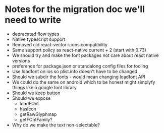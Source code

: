 # Notes for the migration doc we'll need to write

* deprecated flow types
* Native typescript support
* Removed old react-vector-icons compatibility
* Same support policy as react-native current + 2 (start with 0.73)
* We should try and make the font packages not care about react native versions
* preference for package.json or standalong config files for tooling
* Use loadfont on ios so plist.info doesn't have to be changed
* Should we subdir the fonts - would mean changing loadfont API
* We could do the same on android which to be honest might simplyfy things like a google font library
* Should we keep button
* Should we expose
  * loadFOnt
  * hasIcon
  * getRawGlyphmap
  * getFOntFamily?
* Why do we make the text non-selectable?
